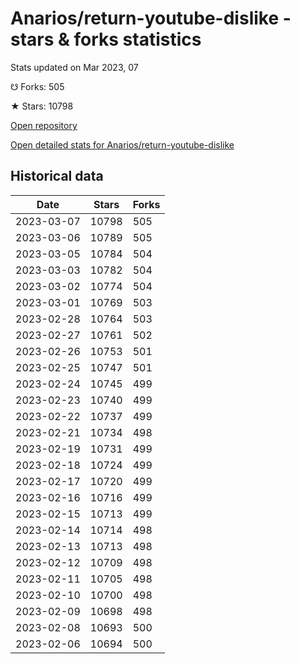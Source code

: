 # Anarios/return-youtube-dislike - stars & forks statistics

Stats updated on Mar 2023, 07

☋ Forks: 505

★ Stars: 10798

[Open repository](https://github.com/Anarios/return-youtube-dislike)

[Open detailed stats for Anarios/return-youtube-dislike](https://reviewgithub.com/rep/Anarios/return-youtube-dislike)

## Historical data
| Date | Stars | Forks |
|------|-------|-------|
| 2023-03-07 | 10798 | 505 | 
| 2023-03-06 | 10789 | 505 | 
| 2023-03-05 | 10784 | 504 | 
| 2023-03-03 | 10782 | 504 | 
| 2023-03-02 | 10774 | 504 | 
| 2023-03-01 | 10769 | 503 | 
| 2023-02-28 | 10764 | 503 | 
| 2023-02-27 | 10761 | 502 | 
| 2023-02-26 | 10753 | 501 | 
| 2023-02-25 | 10747 | 501 | 
| 2023-02-24 | 10745 | 499 | 
| 2023-02-23 | 10740 | 499 | 
| 2023-02-22 | 10737 | 499 | 
| 2023-02-21 | 10734 | 498 | 
| 2023-02-19 | 10731 | 499 | 
| 2023-02-18 | 10724 | 499 | 
| 2023-02-17 | 10720 | 499 | 
| 2023-02-16 | 10716 | 499 | 
| 2023-02-15 | 10713 | 499 | 
| 2023-02-14 | 10714 | 498 | 
| 2023-02-13 | 10713 | 498 | 
| 2023-02-12 | 10709 | 498 | 
| 2023-02-11 | 10705 | 498 | 
| 2023-02-10 | 10700 | 498 | 
| 2023-02-09 | 10698 | 498 | 
| 2023-02-08 | 10693 | 500 | 
| 2023-02-06 | 10694 | 500 | 

